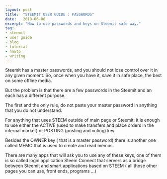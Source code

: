 ```yaml
---
layout: post
title:  "STEEMIT USER GUIDE : PASSWORDS"
date:   2018-06-06
excerpt: "How to use passwords and keys on Steemit safe way."
tag:
- steemit 
- user guide
- blog
- tutorial
- howto
- writing
---
```


Steemit has a master passwords, and you should not lose control over it in any given moment.
So, once when you have it, save it in  safe place, the best on some offline media.


But the problem is that there are a few passwords in the Steemit and an each has a different purpose. 


The first and the only rule, do not paste your master password in anything that you do not understand. 


For anything that uses STEEM outside of  main page or Steemit, it is enough to use either the ACTIVE (used to make transfers and place orders in the internal market) or POSTING (posting and voting) key. 


Besides the OWNER key ( that is a master password) there is another one called MEMO that is used to create and read memos. 


There are many apps that will ask you to use any of these keys, one of them is so called login application Steem Connect that servers as a bridge between Steemit and smart applications based on STEEM ( all those other pages you can use, front ends, programs ...)

